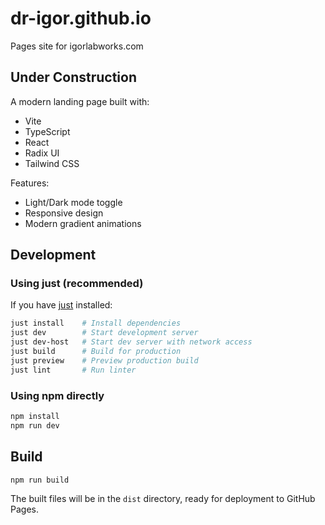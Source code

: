 # dr-igor.github.io

Pages site for igorlabworks.com

## Under Construction

A modern landing page built with:
- Vite
- TypeScript
- React
- Radix UI
- Tailwind CSS

Features:
- Light/Dark mode toggle
- Responsive design
- Modern gradient animations

## Development

### Using just (recommended)

If you have [just](https://github.com/casey/just) installed:

```bash
just install    # Install dependencies
just dev        # Start development server
just dev-host   # Start dev server with network access
just build      # Build for production
just preview    # Preview production build
just lint       # Run linter
```

### Using npm directly

```bash
npm install
npm run dev
```

## Build

```bash
npm run build
```

The built files will be in the `dist` directory, ready for deployment to GitHub Pages.

